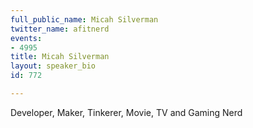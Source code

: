 ```yaml
---
full_public_name: Micah Silverman
twitter_name: afitnerd
events:
- 4995
title: Micah Silverman
layout: speaker_bio
id: 772

---
```

Developer, Maker, Tinkerer, Movie, TV and Gaming Nerd